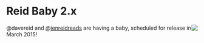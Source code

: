 # Reid Baby 2.x

<img style="float: right" src="https://www.drupal.org/files/styles/thumbnail/public/images/druplicon.baby_.png?itok=g1IcMEgX">

@davereid and [@jenreidreads](https://www.twitter.com/jenreidreads) are having a baby, scheduled for release in March 2015!




